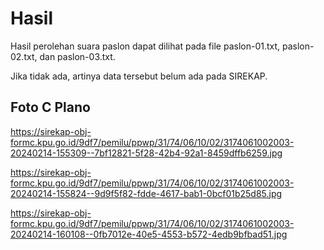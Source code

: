 # Hasil

Hasil perolehan suara paslon dapat dilihat pada file paslon-01.txt, paslon-02.txt, dan paslon-03.txt.

Jika tidak ada, artinya data tersebut belum ada pada SIREKAP.

## Foto C Plano

https://sirekap-obj-formc.kpu.go.id/9df7/pemilu/ppwp/31/74/06/10/02/3174061002003-20240214-155309--7bf12821-5f28-42b4-92a1-8459dffb6259.jpg

https://sirekap-obj-formc.kpu.go.id/9df7/pemilu/ppwp/31/74/06/10/02/3174061002003-20240214-155824--9d9f5f82-fdde-4617-bab1-0bcf01b25d85.jpg

https://sirekap-obj-formc.kpu.go.id/9df7/pemilu/ppwp/31/74/06/10/02/3174061002003-20240214-160108--0fb7012e-40e5-4553-b572-4edb9bfbad51.jpg
